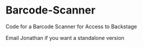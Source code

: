 # Barcode-Scanner
Code for a Barcode Scanner for Access to Backstage

Email Jonathan if you want a standalone version
